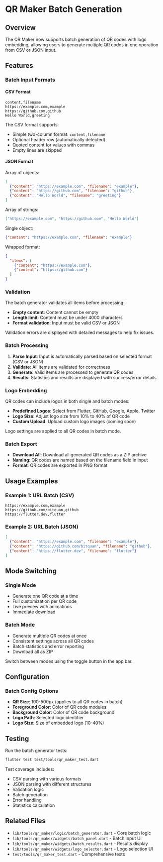 # QR Maker Batch Generation

## Overview

The QR Maker now supports batch generation of QR codes with logo embedding, allowing users to generate multiple QR codes in one operation from CSV or JSON input.

## Features

### Batch Input Formats

#### CSV Format
```csv
content,filename
https://example.com,example
https://github.com,github
Hello World,greeting
```

The CSV format supports:
- Simple two-column format: `content,filename`
- Optional header row (automatically detected)
- Quoted content for values with commas
- Empty lines are skipped

#### JSON Format

Array of objects:
```json
[
  {"content": "https://example.com", "filename": "example"},
  {"content": "https://github.com", "filename": "github"},
  {"content": "Hello World", "filename": "greeting"}
]
```

Array of strings:
```json
["https://example.com", "https://github.com", "Hello World"]
```

Single object:
```json
{"content": "https://example.com", "filename": "example"}
```

Wrapped format:
```json
{
  "items": [
    {"content": "https://example.com"},
    {"content": "https://github.com"}
  ]
}
```

### Validation

The batch generator validates all items before processing:

- **Empty content**: Content cannot be empty
- **Length limit**: Content must be under 4000 characters
- **Format validation**: Input must be valid CSV or JSON

Validation errors are displayed with detailed messages to help fix issues.

### Batch Processing

1. **Parse Input**: Input is automatically parsed based on selected format (CSV or JSON)
2. **Validate**: All items are validated for correctness
3. **Generate**: Valid items are processed to generate QR codes
4. **Results**: Statistics and results are displayed with success/error details

### Logo Embedding

QR codes can include logos in both single and batch modes:

- **Predefined Logos**: Select from Flutter, GitHub, Google, Apple, Twitter
- **Logo Size**: Adjust logo size from 10% to 40% of QR code
- **Custom Upload**: Upload custom logo images (coming soon)

Logo settings are applied to all QR codes in batch mode.

### Batch Export

- **Download All**: Download all generated QR codes as a ZIP archive
- **Naming**: QR codes are named based on the filename field in input
- **Format**: QR codes are exported in PNG format

## Usage Examples

### Example 1: URL Batch (CSV)

```csv
https://example.com,example
https://github.com/bitquan,github
https://flutter.dev,flutter
```

### Example 2: URL Batch (JSON)

```json
[
  {"content": "https://example.com", "filename": "example"},
  {"content": "https://github.com/bitquan", "filename": "github"},
  {"content": "https://flutter.dev", "filename": "flutter"}
]
```

## Mode Switching

### Single Mode
- Generate one QR code at a time
- Full customization per QR code
- Live preview with animations
- Immediate download

### Batch Mode
- Generate multiple QR codes at once
- Consistent settings across all QR codes
- Batch statistics and error reporting
- Download all as ZIP

Switch between modes using the toggle button in the app bar.

## Configuration

### Batch Config Options

- **QR Size**: 100-500px (applies to all QR codes in batch)
- **Foreground Color**: Color of QR code modules
- **Background Color**: Color of QR code background
- **Logo Path**: Selected logo identifier
- **Logo Size**: Size of embedded logo (10-40%)

## Testing

Run the batch generator tests:

```bash
flutter test test/tools/qr_maker_test.dart
```

Test coverage includes:
- CSV parsing with various formats
- JSON parsing with different structures
- Validation logic
- Batch generation
- Error handling
- Statistics calculation

## Related Files

- `lib/tools/qr_maker/logic/batch_generator.dart` - Core batch logic
- `lib/tools/qr_maker/widgets/batch_panel.dart` - Batch input UI
- `lib/tools/qr_maker/widgets/batch_results.dart` - Results display
- `lib/tools/qr_maker/widgets/logo_selector.dart` - Logo selection UI
- `test/tools/qr_maker_test.dart` - Comprehensive tests
